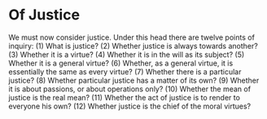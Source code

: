# Of Justice

We must now consider justice. Under this head there are twelve points of inquiry:
(1) What is justice?
(2) Whether justice is always towards another?
(3) Whether it is a virtue?
(4) Whether it is in the will as its subject?
(5) Whether it is a general virtue?
(6) Whether, as a general virtue, it is essentially the same as every virtue?
(7) Whether there is a particular justice?
(8) Whether particular justice has a matter of its own?
(9) Whether it is about passions, or about operations only?
(10) Whether the mean of justice is the real mean?
(11) Whether the act of justice is to render to everyone his own?
(12) Whether justice is the chief of the moral virtues?